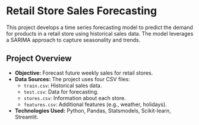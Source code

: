 # Retail Store Sales Forecasting

This project develops a time series forecasting model to predict the demand for products in a retail store using historical sales data. The model leverages a SARIMA approach to capture seasonality and trends.

## Project Overview

- **Objective:** Forecast future weekly sales for retail stores.
- **Data Sources:** The project uses four CSV files:
  - `train.csv`: Historical sales data.
  - `test.csv`: Data for forecasting.
  - `stores.csv`: Information about each store.
  - `features.csv`: Additional features (e.g., weather, holidays).
- **Technologies Used:** Python, Pandas, Statsmodels, Scikit-learn, Streamlit.

